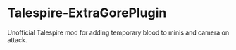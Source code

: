 # Talespire-ExtraGorePlugin
Unofficial Talespire mod for adding temporary blood to minis and camera on attack.
